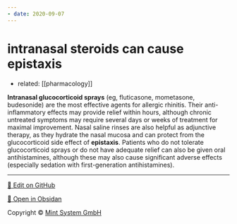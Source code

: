 ```yaml
---
- date: 2020-09-07
---
```


# intranasal steroids can cause epistaxis

- related: [[pharmacology]]

**Intranasal glucocorticoid sprays** (eg, fluticasone, mometasone, budesonide) are the most effective agents for allergic rhinitis.  Their anti-inflammatory effects may provide relief within hours, although chronic untreated symptoms may require several days or weeks of treatment for maximal improvement.  Nasal saline rinses are also helpful as adjunctive therapy, as they hydrate the nasal mucosa and can protect from the glucocorticoid side effect of **epistaxis**.  Patients who do not tolerate glucocorticoid sprays or do not have adequate relief can also be given oral antihistamines, although these may also cause significant adverse effects (especially sedation with first-generation antihistamines).


<hr>

[📝 Edit on GitHub](https://github.com/Mint-System/Knowledge/blob/master/intranasal%20steroids%20can%20cause%20epistaxis.md)

[📂 Open in Obsidan](obsidian://open?vault=Knowledge%20Mint%20System&file=intranasal%20steroids%20can%20cause%20epistaxis.md ':target=_self')

<footer>Copyright © <a href="https://www.mint-system.ch/">Mint System GmbH</a></footer>